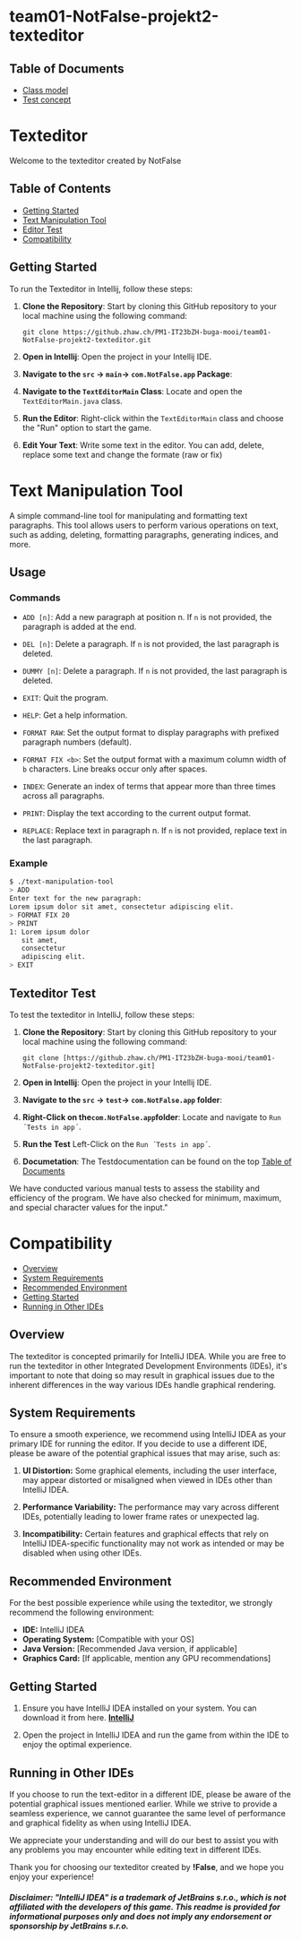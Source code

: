 # team01-NotFalse-projekt2-texteditor

## Table of Documents

- [Class model](https://github.zhaw.ch/PM1-IT23bZH-buga-mooi/team01-NotFalse-projekt2-texteditor/wiki/Class-model)
- [Test concept](https://github.zhaw.ch/PM1-IT23bZH-buga-mooi/team01-NotFalse-projekt2-texteditor/wiki/Test-concept)

# Texteditor 

Welcome to the texteditor created by NotFalse

## Table of Contents
- [Getting Started](#getting-started)
- [Text Manipulation Tool](#text-manipulation-tool)
- [Editor Test](#editor-Test)
- [Compatibility](#compatibility)

## Getting Started
To run the Texteditor in Intellij, follow these steps:

1. **Clone the Repository**: Start by cloning this GitHub repository to your local machine using the following command:
   ```
   git clone https://github.zhaw.ch/PM1-IT23bZH-buga-mooi/team01-NotFalse-projekt2-texteditor.git
   ```
2. **Open in Intellij**: Open the project in your Intellij IDE.

3. **Navigate to the `src` -> `main`-> `com.NotFalse.app` Package**:

4. **Navigate to the `TextEditorMain` Class**: Locate and open the `TextEditorMain.java` class.

5. **Run the Editor**: Right-click within the `TextEditorMain` class and choose the "Run" option to start the game.

6. **Edit Your Text**: Write some text in the editor. You can add, delete, replace some text and change the formate (raw or fix)

# Text Manipulation Tool

A simple command-line tool for manipulating and formatting text paragraphs. This tool allows users to perform various operations on text, such as adding, deleting, formatting paragraphs, generating indices, and more.

## Usage

### Commands

- `ADD [n]`: Add a new paragraph at position n. If `n` is not provided, the paragraph is added at the end.

- `DEL [n]`: Delete a paragraph. If `n` is not provided, the last paragraph is deleted.

- `DUMMY [n]`: Delete a paragraph. If `n` is not provided, the last paragraph is deleted.

- `EXIT`: Quit the program.

- `HELP`: Get a help information.

- `FORMAT RAW`: Set the output format to display paragraphs with prefixed paragraph numbers (default).

- `FORMAT FIX <b>`: Set the output format with a maximum column width of `b` characters. Line breaks occur only after spaces.

- `INDEX`: Generate an index of terms that appear more than three times across all paragraphs.

- `PRINT`: Display the text according to the current output format.

- `REPLACE`: Replace text in paragraph n. If `n` is not provided, replace text in the last paragraph.

### Example

```bash
$ ./text-manipulation-tool
> ADD
Enter text for the new paragraph:
Lorem ipsum dolor sit amet, consectetur adipiscing elit.
> FORMAT FIX 20
> PRINT
1: Lorem ipsum dolor
   sit amet,
   consectetur
   adipiscing elit.
> EXIT
```

## Texteditor Test
To test the texteditor in IntelliJ, follow these steps:
1. **Clone the Repository**: Start by cloning this GitHub repository to your local machine using the following command:
   ```
   git clone [https://github.zhaw.ch/PM1-IT23bZH-buga-mooi/team01-NotFalse-projekt2-texteditor.git]
   ```
2. **Open in Intellij**: Open the project in your Intellij IDE.

3. **Navigate to the `src` -> `test`-> `com.NotFalse.app` folder**:

4. **Right-Click on the`com.NotFalse.app`folder**: Locate and navigate to `Run ´Tests in app´`.

5. **Run the Test** Left-Click on the `Run ´Tests in app´`.

6. **Documetation**: The Testdocumentation can be found on the top [Table of Documents](#table-of-documents)

We have conducted various manual tests to assess the stability and efficiency of the program. We have also checked for minimum, maximum, and special character values for the input."
# Compatibility
- [Overview](#overview)
- [System Requirements](#system-requirements)
- [Recommended Environment](#recommended-environment)
- [Getting Started](#getting-started)
- [Running in Other IDEs](#running-in-other-ides)

## Overview

The texteditor is concepted primarily for IntelliJ IDEA. While you are free to run the texteditor in other Integrated Development Environments (IDEs), it's important to note that doing so may result in graphical issues due to the inherent differences in the way various IDEs handle graphical rendering.

## System Requirements

To ensure a smooth experience, we recommend using IntelliJ IDEA as your primary IDE for running the editor. If you decide to use a different IDE, please be aware of the potential graphical issues that may arise, such as:

1. **UI Distortion:** Some graphical elements, including the user interface, may appear distorted or misaligned when viewed in IDEs other than IntelliJ IDEA.

2. **Performance Variability:** The performance may vary across different IDEs, potentially leading to lower frame rates or unexpected lag.

3. **Incompatibility:** Certain features and graphical effects that rely on IntelliJ IDEA-specific functionality may not work as intended or may be disabled when using other IDEs.

## Recommended Environment

For the best possible experience while using the texteditor, we strongly recommend the following environment:

 - **IDE:** IntelliJ IDEA
 - **Operating System:** [Compatible with your OS]
 - **Java Version:** [Recommended Java version, if applicable]
 - **Graphics Card:** [If applicable, mention any GPU recommendations]

## Getting Started

 1. Ensure you have IntelliJ IDEA installed on your system. You can download it from here. **[IntelliJ](https://www.jetbrains.com/idea/download/)**

 2. Open the project in IntelliJ IDEA and run the game from within the IDE to enjoy the optimal experience.
## Running in Other IDEs

If you choose to run the text-editor in a different IDE, please be aware of the potential graphical issues mentioned earlier. While we strive to provide a seamless experience, we cannot guarantee the same level of performance and graphical fidelity as when using IntelliJ IDEA.

We appreciate your understanding and will do our best to assist you with any problems you may encounter while editing text in different IDEs.

Thank you for choosing our texteditor created by **!False**, and we hope you enjoy your experience!


 
 
 
##### *Disclaimer: "IntelliJ IDEA" is a trademark of JetBrains s.r.o., which is not affiliated with the developers of this game. This readme is provided for informational purposes only and does not imply any endorsement or sponsorship by JetBrains s.r.o.*
